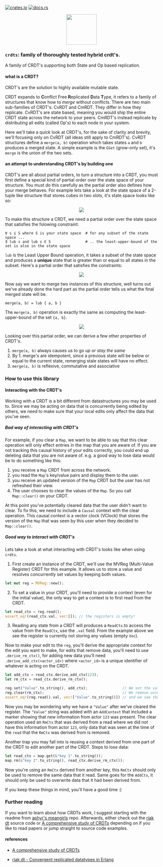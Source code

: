 [![crates.io](https://img.shields.io/crates/v/crdts.svg)](https://crates.io/crates/crdts)
[![docs.rs](https://docs.rs/crdts/badge.svg)](https://docs.rs/crdts)

<p align="center"><img width="100" src="art/logo.png"/></p>

### `crdts`: family of thoroughly tested hybrid crdt's.

A family of CRDT's supporting both State and Op based replication. 

#### what is a CRDT?
CRDT's are the solution to highly available mutable state.

CRDT expands to **C**onflict Free **R**eplicated **D**ata **T**ype, it refers to a family of structures that know how to *merge* without conflicts. There are two main sub-families of CRDT's: CvRDT and CmRDT. They differ in how they replicate. CvRDT's are state based, meaning you would ship the entire CRDT state across the network to your peers. CmRDT's instead replicate by distributing all edits (called Op's) to each node in your system.

Here we'll take a quick look at CRDT's, for the sake of clarity and brevity, we'll focusing only on CvRDT (all ideas still apply to CmRDT's). CvRDT structures define a `merge(a, b)` operation which takes states `a` and `b` produces a merged state. A simple example is the `GSet` (grow-only set), it's `merge` is the union of the two sets.


#### an attempt to understanding CRDT's by building one

CRDT's are all about partial orders, to turn a structure into a CRDT, you must first define a special kind of partial order over the state space of your structure. You must do this carefully as the partial order also defines how your merge behaves. For example lets take a look at the state space of a 2-tuple like structure that stores cubes in two slots, it's state space looks like so:

<p align="center"><img src="art/crdt_statespace.png" /></p>

To make this structure a CRDT, we need a partial order over the state space that satisfies the folowing constraint:

```
∀ s ⊆ S where S is your state space  # for any subset of the state space ...
∃ lub s and lub s ∈ S                # .. the least-upper-bound of the set is also in the state space
```
`lub` is the Least Upper Bound operation, it takes a subset of the state space and produces a **unique** state that is greater than or equal to all states in the subset. Here's a partial order that satisfies the constraints:

<p align="center"><img src="art/crdt_partial_order.png" /></p>

Now say we want to merge two instances of this structure, well turns out we've already done the hard part as the partial order tells us what the final merged state will be.

`merge(a, b) = lub { a, b }`

The `merge(a, b)` operation is exactly the same as computing the least-upper-bound of the set `{a, b}`.

<p align="center"><img src="art/crdt_merge.png" /></p>

Looking over this partial order, we can derive a few other properties of CRDT's.
1. `merge(a, b)` always causes us to go *up or stay the same*
2. By 1. merge's are idempotent, since a previous state will be below or equal to the current state, remerging stale states will have no effect.
3. `merge(a, b)` is reflexive, commutative and associative

### How to use this library
#### Interacting with the CRDT's
Working with a CRDT is a bit different from datastructures you may be used to. Since we may be acting on data that is concurrently being edited by others, we need to make sure that your local edits only affect the data that you've seen.

##### Bad way of interacting with CRDT's
For example, if you clear a `Map`, we want to be able to say that this clear operation will only effect entries in the map that you are aware of. If you are not tracking this causal history of your edits correctly, you could end up deleting data that you are not aware of. e.g. a good way to lose data would be to do something like this:
1. you receive a `Map` CRDT from across the network.
2. you read the `Map`'s key/value pairs and display them to the user.
3. you receive an updated version of the `Map` CRDT but the user has not refreshed their view.
4. The user chooses to clear the values of the `Map`. So you call `Map::clear()` on your CRDT.

At this point you've potentially cleared data that the user didn't want to clear. To fix this, we need to include a `Causal` context with the clear operation. This causal context is a vector clock (VClock) that stores the version of the `Map` that was seen by this user when they decided to `Map::clear()`.

##### Good way to interact with CRDT's
Lets take a look at what interacting with CRDT's looks like when using `crdts`.

1. First create an instance of the CRDT, we'll use the MVReg (Multi-Value Register) CRDT for this example. It allows us to store a value and resolves concurrently set values by keeping both values.
``` rust
let mut reg = MVReg::new();
```
2. To set a value in your CRDT, you'll need to provide a context (even for the initial value), the only way to get a context is to first read from the CRDT.
``` rust
let read_ctx = reg.read();
assert_eq!(read_ctx.val, vec![]); // the registers is empty!
```
3. Reading any state from a CRDT will produces a `ReadCtx`.to access the value from the `ReadCtx`, use the `.val` field. From the example above we see the register is currently not storing any values (empty `Vec`).

Now to make your edit to the `reg`, you'll derive the appropriate context for the edit you want to make, for edits that remove data, you'll need to use `.derive_rm_ctx()`, for adding new data you'll need `.derive_add_ctx(<actor_id>)` where `<actor_id>` is a unique identifier of whatever is acting on the CRDT.

``` rust
let add_ctx = read_ctx.derive_add_ctx(123);
let rm_ctx = read_ctx.derive_rm_ctx();

reg.set("Value".to_string(), add_ctx);                // We set the value of the register using the Add context
reg.clear(rm_ctx);                                    // We remove using the (stale) Rm context
assert_eq!(reg.read().val, vec!["Value".to_string()]) // and we see that the MVReg::clear() did not remove the new value
```

Now you may be wondering why we have a `"Value"` after we've cleared the register. The `"Value"` string was added with an `AddContext` that included a marker showing that new information from actor `123` was present. The clear operation used an `RmCtx` that was derived from a read where we did not have this information from actor `123`, only data that was seen at the time of the `read` that the `RmCtx` was derived from is removed.

Another trap you may fall into is reusing a context derived from one part of the CRDT to edit another part of the CRDT.
Steps to lose data:
``` rust
let read_ctx = map.get(&"key 1".to_string());
map.rm(&"key 2".to_string(), read_ctx.derive_rm_ctx());
```
Now you're using an `RmCtx` derived from another key, this `RmCtx` should only be used to remove the same data that it read. Same goes for the `AddCtx`, it should only be used to overwrite data that it had been derived from.

If you keep these things in mind, you'll have a good time :)

### Further reading
If you want to learn about how CRDTs work, I suggest starting with the readme from [aphyr's meangirls](https://github.com/aphyr/meangirls) repo.
Afterwards, either check out the [riak dt](https://github.com/basho/riak_dt) source code or [A comprehensive study of CRDTs](https://hal.inria.fr/file/index/docid/555588/filename/techreport.pdf) depending on if you like to read papers or jump straight to source code examples.

#### references

- [A comprehensive study of CRDTs](https://hal.inria.fr/file/index/docid/555588/filename/techreport.pdf)

- [riak dt - Convergent replicated datatypes in Erlang](https://github.com/basho/riak_dt)
